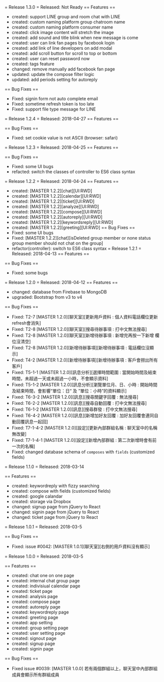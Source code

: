 = Release 1.3.0 =
Released: Not Ready
== Features ==
 * created: support LINE group and room chat with LINE
 * created: custom naming platform group chatroom name
 * created: custom naming platform consumer name
 * created: click image content will stretch the image
 * created: add sound and title blink when new message is come
 * created: user can link fan pages by facebook login
 * created: add link of line developers on add modal
 * created: add scroll button for scroll to top or bottom
 * created: user can reset password now
 * created: tags feature
 * changed: remove manually add facebook fan page
 * updated: update the compose filter logic
 * updated: add periods setting for autoreply

== Bug Fixes ==
 * Fixed: signin form not auto complete email
 * Fixed: sometime refresh token is too late
 * Fixed: support file type message for LINE

= Release 1.2.4 =
Released: 2018-04-27
== Features ==

== Bug Fixes ==
 * Fixed: set cookie value is not ASCII (browser: safari)
 
= Release 1.2.3 =
Released: 2018-04-25
== Features ==

== Bug Fixes ==
 * Fixed: some UI bugs
 * refacted: switch the classes of controller to ES6 class syntax
 
 = Release 1.2.2 =
Released: 2018-04-24
== Features ==
 * created: [MASTER 1.2.2][chat][UI:RWD]
 * created: [MASTER 1.2.2][calendar][UI:RWD]
 * created: [MASTER 1.2.2][ticket][UI:RWD]
 * created: [MASTER 1.2.2][analyze][UI:RWD]
 * created: [MASTER 1.2.2][compose][UI:RWD]
 * created: [MASTER 1.2.2][autoreply][UI:RWD]
 * created: [MASTER 1.2.2][keywordsreply][UI:RWD]
 * created: [MASTER 1.2.2][greeting][UI:RWD]
== Bug Fixes ==
 * Fixed: some UI bugs
 * Fixed: [MASTER 1.2.2][chat][isDeleted group member or none status group member should not chat on the group]
 * refactor(controller): switch to ES6 class syntax
 = Release 1.2.1 =
Released: 2018-04-13
== Features ==

== Bug Fixes ==
 * Fixed: some bugs

 = Release 1.2.0 =
Released: 2018-04-12
== Features ==
 * changed: database from Firebase to MongoDB
 * upgraded: Bootstrap from v3 to v4

== Bug Fixes ==
 * Fixed: T2-7     [MASTER 1.2.0][聊天室][更新用戶資料 : 個人資料電話欄位更新refresh會消失]
 * Fixed: T2-8     [MASTER 1.2.0][聊天室][搜尋待辦事項 : 打中文無法搜尋]
 * Fixed: T2-8     [MASTER 1.2.0][聊天室][新增待辦事項 : 新增完再按一下新增 欄位沒清空]
 * Fixed: T2-8     [MASTER 1.2.0][新增待辦事項][新增待辦事項 : 電話欄位沒顯示]
 * Fixed: T4-2     [MASTER 1.2.0][新增待辦事項][新增待辦事項 : 客戶會撈出所有客戶]
 * Fixed: T5-1-1   [MASTER 1.2.0][訊息分析][選擇時間範圍 : 當開始時間及結束時間，未超過一天或未超過一小時，不會顯示資料]
 * Fixed: T5-1-2   [MASTER 1.2.0][訊息分析][瀏覽單位月、日、小時 : 開始時間及結束時間，會影響“單位：日“ 及 ”單位：小時”的資料顯示]
 * Fixed: T6-3-2   [MASTER 1.2.0][訊息][搜尋關鍵字回覆 : 無法搜尋]
 * Fixed: T6-2-2   [MASTER 1.2.0][訊息][搜尋自動回覆 : 打中文無法搜尋]
 * Fixed: T6-1-2   [MASTER 1.2.0][訊息][搜尋群發 : 打中文無法搜尋]
 * Fixed: T6-4-2   [MASTER 1.2.0][訊息][新增加好友回覆 : 加好友回覆會連同自動回覆訊息一起回]
 * Fixed: T7-1-4-2 [MASTER 1.2.0][設定][更新內部群組名稱 : 聊天室中的名稱無改變]
 * Fixed: T7-1-4-1 [MASTER 1.2.0][設定][新增內部群組 : 第二次新增時會有前一次的名稱]
 * Fixed: changed database schema of `composes` with `fields` (customized fields)
 
 = Release 1.1.0 =
Released: 2018-03-14

== Features ==
 * created: keywordreply with fizzy searching
 * created: compose with fields (customized fields)
 * created: google calandar
 * created: storage via Dropbox
 * changed: signup page from jQuery to React
 * changed: signin page from jQuery to React
 * changed: ticket page from jQuery to React

= Release 1.0.1 =
Released: 2018-03-5

== Bug Fixes ==
 * Fixed: issue #0042: [MASTER 1.0.1][聊天室][右側的用戶資料沒有顯示]

 = Release 1.0.0 =
Released: 2018-03-5

== Features ==
 * created: chat one on one page
 * created: internal chat group page
 * created: indivisiual calendar page
 * created: ticket page
 * created: analysis page
 * created: compose page
 * created: autoreply page
 * created: keywordreply page
 * created: greeting page
 * created: app setting
 * created: group setting page
 * created: user setting page
 * created: signout page
 * created: signup page
 * created: signin page

== Bug Fixes ==
 * Fixed issue #0039: [MASTER 1.0.0] 若有兩個群組以上，聊天室中內部群組成員會顯示所有群組成員


